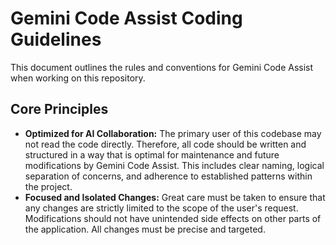 # Gemini Code Assist Coding Guidelines

This document outlines the rules and conventions for Gemini Code Assist when working on this repository.

## Core Principles

- **Optimized for AI Collaboration:** The primary user of this codebase may not read the code directly. Therefore, all code should be written and structured in a way that is optimal for maintenance and future modifications by Gemini Code Assist. This includes clear naming, logical separation of concerns, and adherence to established patterns within the project.
- **Focused and Isolated Changes:** Great care must be taken to ensure that any changes are strictly limited to the scope of the user's request. Modifications should not have unintended side effects on other parts of the application. All changes must be precise and targeted.
